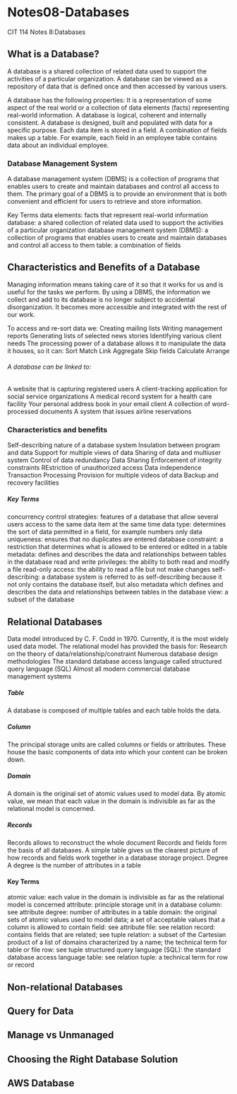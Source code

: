 # Notes08-Databases
CIT 114 Notes 8:Databases


## What is a Database?
A database is a shared collection of related data used to support the activities of a particular organization. A database can be viewed as a repository of data that is defined once and then accessed by various users.

A database has the following properties:
It is a representation of some aspect of the real world or a collection of data elements (facts) representing real-world information.
A database is logical, coherent and internally consistent.
A database is designed, built and populated with data for a specific purpose.
Each data item is stored in a field.
A combination of fields makes up a table. For example, each field in an employee table contains data about an individual employee.

### Database Management System
A database management system (DBMS) is a collection of programs that enables users to create and maintain databases and control all access to them. The primary goal of a DBMS is to provide an environment that is both convenient and efficient for users to retrieve and store information.

Key Terms
data elements: facts that represent real-world information
database: a shared collection of related data used to support the activities of a particular organization
database management system (DBMS): a collection of programs that enables users to create and maintain databases and control all access to them
table: a combination of fields

## Characteristics and Benefits of a Database
Managing information means taking care of it so that it works for us and is useful for the tasks we perform. By using a DBMS, the information we collect and add to its database is no longer subject to accidental disorganization. It becomes more accessible and integrated with the rest of our work.

To access and re-sort data we:
Creating mailing lists
Writing management reports
Generating lists of selected news stories
Identifying various client needs
The processing power of a database allows it to manipulate the data it houses, so it can:
Sort
Match
Link
Aggregate
Skip fields
Calculate
Arrange


###### A database can be linked to:
A website that is capturing registered users
A client-tracking application for social service organizations
A medical record system for a health care facility
Your personal address book in your email client
A collection of word-processed documents
A system that issues airline reservations
### Characteristics and benefits
Self-describing nature of a database system
Insulation between program and data
Support for multiple views of data
Sharing of data and multiuser system
Control of data redundancy
Data Sharing
Enforcement of integrity constraints
REstriction of unauthorized access
Data independence
Transaction Processing
Provision for multiple videos of data
Backup and recovery facilities


##### Key Terms
concurrency control strategies: features of a database that allow several users access to the same data item at the same time
data type: determines the sort of data permitted in a field, for example numbers only
data uniqueness: ensures that no duplicates are entered
database constraint: a restriction that determines what is allowed to be entered or edited in a table
metadata: defines and describes the data and relationships between tables in the database
read and write privileges: the ability to both read and modify a file
read-only access: the ability to read a file but not make changes
self-describing: a database system is referred to as self-describing because it not only contains the database itself, but also metadata which defines and describes the data and relationships between tables in the database
view: a subset of the database


## Relational Databases
Data model introduced by C. F. Codd in 1970. Currently, it is the most widely used data model.
The relational model has provided the basis for:
Research on the theory of data/relationship/constraint
Numerous database design methodologies
The standard database access language called structured query language (SQL)
Almost all modern commercial database management systems

##### Table
A database is composed of multiple tables and each table holds the data.


##### Column
The principal storage units are called columns or fields or attributes. These house the basic components of data into which your content can be broken down.

##### Domain
A domain is the original set of atomic values used to model data. By atomic value, we mean that each value in the domain is indivisible as far as the relational model is concerned.

##### Records
Records allows to reconstruct the whole document
Records and fields form the basis of all databases. A simple table gives us the clearest picture of how records and fields work together in a database storage project.
Degree 
A degree is the number of attributes in a table


#### Key Terms
atomic value: each value in the domain is indivisible as far as the relational model is concerned
attribute: principle storage unit in a database
column: see attribute
degree: number of attributes in a table
domain: the original sets of atomic values used to model data; a set of acceptable values that a column is allowed to contain
field: see attribute
file: see relation
record: contains fields that are related; see tuple
relation: a subset of the Cartesian product of a list of domains characterized by a name; the technical term for table or file
row: see tuple
structured query language (SQL): the standard database access language
table: see relation
tuple: a technical term for row or record

## Non-relational Databases

## Query for Data

## Manage vs Unmanaged

## Choosing the Right Database Solution

## AWS Database

